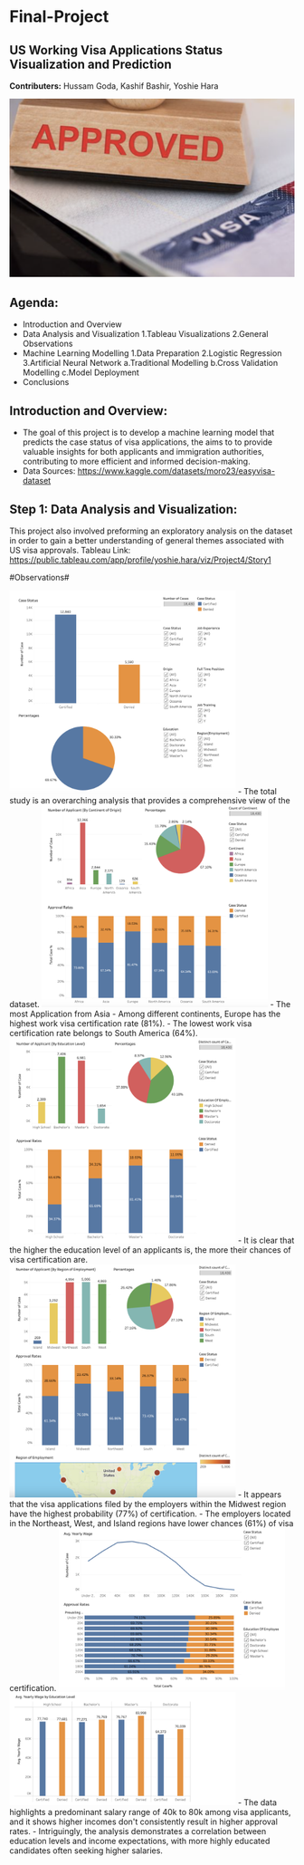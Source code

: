 # Final-Project


**US Working Visa Applications Status**
**Visualization and Prediction**
-
**Contributers:**  Hussam Goda, Kashif Bashir, Yoshie Hara

![Image](https://github.com/HussamGoda/Final-Project/blob/main/Images/Approve.png)


**Agenda:** 
-
- Introduction and Overview
- Data Analysis and Visualization
  1.Tableau Visualizations
  2.General Observations
- Machine Learning Modelling
  1.Data Preparation
  2.Logistic Regression
  3.Artificial Neural Network
    a.Traditional Modelling
    b.Cross Validation Modelling
    c.Model Deployment
- Conclusions

**Introduction and Overview:**
-
- The goal of this project is to develop a machine learning model that predicts the case status of visa applications, the aims to to provide valuable insights for both applicants and immigration authorities, contributing to more efficient and informed decision-making.
- Data Sources: https://www.kaggle.com/datasets/moro23/easyvisa-dataset


**Step 1: Data Analysis and Visualization:**
-
This project also involved preforming an exploratory analysis on the dataset in order to gain a better understanding of general themes associated with US visa approvals. 
Tableau Link: https://public.tableau.com/app/profile/yoshie.hara/viz/Project4/Story1


#Observations#
 
<img src="https://github.com/HussamGoda/Final-Project/blob/main/Images/Total.png" width="400" alt="Total Study">
- The total study is an overarching analysis that provides a comprehensive view of the dataset.
  

<img src="https://github.com/HussamGoda/Final-Project/blob/main/Images/Continent.png" width="400" alt="Continent">
- The most Application from Asia
- Among different continents, Europe has the highest work visa certification rate (81%).
- The lowest work visa certification rate belongs to South America (64%).
 

<img src="https://github.com/HussamGoda/Final-Project/blob/main/Images/Education.png" width="400" alt="Education">
- It is clear that the higher the education level of an applicants is, the more their chances of visa certification are.
 

<img src="https://github.com/HussamGoda/Final-Project/blob/main/Images/Region.png" width="400" alt="Region">
- It appears that the visa applications filed by the employers within the Midwest region have the highest probability (77%) of certification. 
- The employers located in the Northeast, West, and Island regions have lower chances (61%) of visa certification.
 

<img src="https://github.com/HussamGoda/Final-Project/blob/main/Images/Wage1.png" width="400" alt="Wage1">
<img src="https://github.com/HussamGoda/Final-Project/blob/main/Images/Wage2.png" width="400" alt="Wage2">
- The data highlights a predominant salary range of 40k to 80k among visa applicants, and it shows higher incomes don't consistently result in higher approval rates. 
- Intriguingly, the analysis demonstrates a correlation between education levels and income expectations, with more highly educated candidates often seeking higher salaries.
 

